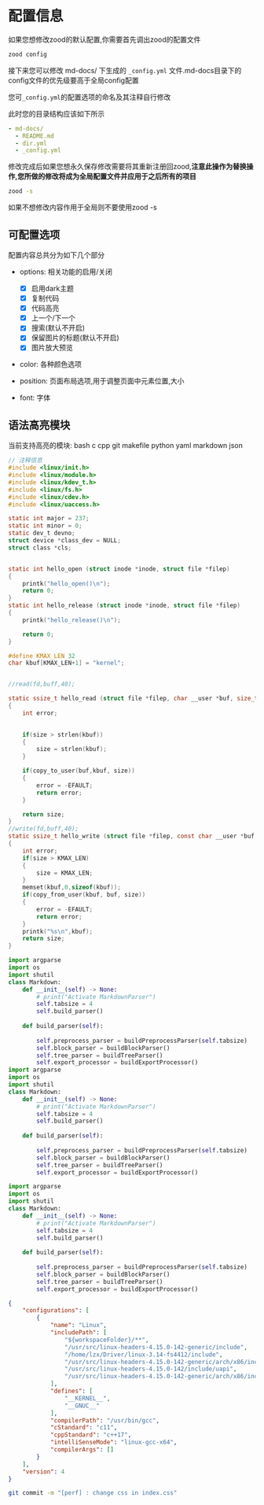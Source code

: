 # 配置信息

如果您想修改zood的默认配置,你需要首先调出zood的配置文件

```bash
zood config
```

接下来您可以修改 md-docs/ 下生成的 `_config.yml` 文件.md-docs目录下的config文件的优先级要高于全局config配置

您可`_config.yml`的配置选项的命名及其注释自行修改

此时您的目录结构应该如下所示

```yaml
- md-docs/
  - README.md
  - dir.yml
  - _config.yml
```

修改完成后如果您想永久保存修改需要将其重新注册回zood,**注意此操作为替换操作,您所做的修改将成为全局配置文件并应用于之后所有的项目**

```bash
zood -s
```

如果不想修改内容作用于全局则不要使用zood -s

## 可配置选项

配置内容总共分为如下几个部分

- options: 相关功能的启用/关闭

  - [x] 启用dark主题
  - [x] 复制代码
  - [x] 代码高亮
  - [x] 上一个/下一个
  - [x] 搜索(默认不开启)
  - [x] 保留图片的标题(默认不开启)
  - [x] 图片放大预览

- color: 各种颜色选项
- position: 页面布局选项,用于调整页面中元素位置,大小
- font: 字体

## 语法高亮模块

当前支持高亮的模块: bash c cpp git makefile python yaml markdown json

```c
// 注释信息
#include <linux/init.h>
#include <linux/module.h>
#include <linux/kdev_t.h>
#include <linux/fs.h>
#include <linux/cdev.h>
#include <linux/uaccess.h>

static int major = 237;
static int minor = 0;
static dev_t devno;
struct device *class_dev = NULL;
struct class *cls;


static int hello_open (struct inode *inode, struct file *filep)
{
	printk("hello_open()\n");
	return 0;
}
static int hello_release (struct inode *inode, struct file *filep)
{
	printk("hello_release()\n");

	return 0;
}

#define KMAX_LEN 32
char kbuf[KMAX_LEN+1] = "kernel";


//read(fd,buff,40);

static ssize_t hello_read (struct file *filep, char __user *buf, size_t size, loff_t *pos)
{
	int error;

	
	if(size > strlen(kbuf))
	{
		size = strlen(kbuf);
	}

	if(copy_to_user(buf,kbuf, size))
	{
		error = -EFAULT;
		return error;
	}

	return size;
}
//write(fd,buff,40);
static ssize_t hello_write (struct file *filep, const char __user *buf, size_t size, loff_t *pos)
{
	int error;
	if(size > KMAX_LEN)
	{
		size = KMAX_LEN;
	}
	memset(kbuf,0,sizeof(kbuf));
	if(copy_from_user(kbuf, buf, size))
	{
		error = -EFAULT;
		return error;
	}
	printk("%s\n",kbuf);
	return size;
}

```

```python
import argparse
import os
import shutil
class Markdown:
    def __init__(self) -> None:
        # print("Activate MarkdownParser")
        self.tabsize = 4
        self.build_parser()        
        
    def build_parser(self):
        
        self.preprocess_parser = buildPreprocessParser(self.tabsize)
        self.block_parser = buildBlockParser()
        self.tree_parser = buildTreeParser()
        self.export_processor = buildExportProcessor()
import argparse
import os
import shutil
class Markdown:
    def __init__(self) -> None:
        # print("Activate MarkdownParser")
        self.tabsize = 4
        self.build_parser()        
        
    def build_parser(self):
        
        self.preprocess_parser = buildPreprocessParser(self.tabsize)
        self.block_parser = buildBlockParser()
        self.tree_parser = buildTreeParser()
        self.export_processor = buildExportProcessor()

import argparse
import os
import shutil
class Markdown:
    def __init__(self) -> None:
        # print("Activate MarkdownParser")
        self.tabsize = 4
        self.build_parser()        
        
    def build_parser(self):
        
        self.preprocess_parser = buildPreprocessParser(self.tabsize)
        self.block_parser = buildBlockParser()
        self.tree_parser = buildTreeParser()
        self.export_processor = buildExportProcessor()
```

```json
{
    "configurations": [
        {
            "name": "Linux",
            "includePath": [
                "${workspaceFolder}/**",
                "/usr/src/linux-headers-4.15.0-142-generic/include",
                "/home/lzx/Driver/linux-3.14-fs4412/include",
                "/usr/src/linux-headers-4.15.0-142-generic/arch/x86/include",
                "/usr/src/linux-headers-4.15.0-142/include/uapi",
                "/usr/src/linux-headers-4.15.0-142-generic/arch/x86/include/generated"
            ],
            "defines": [
                "__KERNEL__",
                "__GNUC__"
            ],
            "compilerPath": "/usr/bin/gcc",
            "cStandard": "c11",
            "cppStandard": "c++17",
            "intelliSenseMode": "linux-gcc-x64",
            "compilerArgs": []
        }
    ],
    "version": 4
}
```

```bash
git commit -m "[perf] : change css in index.css"
```
